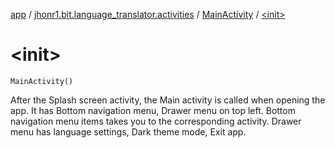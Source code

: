 [app](../../index.md) / [jhonr1.bit.language_translator.activities](../index.md) / [MainActivity](index.md) / [&lt;init&gt;](./-init-.md)

# &lt;init&gt;

`MainActivity()`

After the Splash screen activity, the Main activity is called when opening the app.
It has Bottom navigation menu, Drawer menu on top left.
Bottom navigation menu items takes you to the corresponding activity.
Drawer menu has language settings, Dark theme mode, Exit app.

